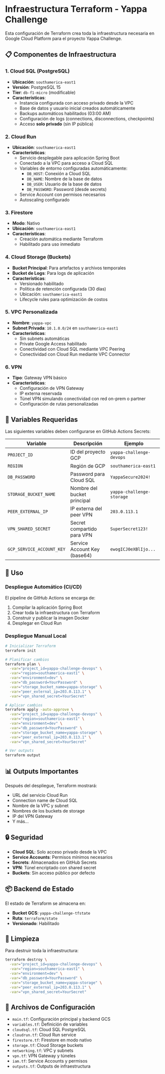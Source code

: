 # Infraestructura Terraform - Yappa Challenge

Esta configuración de Terraform crea toda la infraestructura necesaria en Google Cloud Platform para el proyecto Yappa Challenge.

## 📋 Componentes de Infraestructura

### 1. **Cloud SQL (PostgreSQL)**

- **Ubicación**: `southamerica-east1`
- **Versión**: PostgreSQL 15
- **Tier**: `db-f1-micro` (modificable)
- **Características**:
  - Instancia configurada con acceso privado desde la VPC
  - Base de datos y usuario inicial creados automáticamente
  - Backups automáticos habilitados (03:00 AM)
  - Configuración de logs (connections, disconnections, checkpoints)
  - Acceso **solo privado** (sin IP pública)

### 2. **Cloud Run**

- **Ubicación**: `southamerica-east1`
- **Características**:
  - Servicio desplegable para aplicación Spring Boot
  - Conectado a la VPC para acceso a Cloud SQL
  - Variables de entorno configuradas automáticamente:
    - `DB_HOST`: Conexión a Cloud SQL
    - `DB_NAME`: Nombre de la base de datos
    - `DB_USER`: Usuario de la base de datos
    - `DB_PASSWORD`: Password (desde secrets)
  - Service Account con permisos necesarios
  - Autoscaling configurado

### 3. **Firestore**

- **Modo**: Nativo
- **Ubicación**: `southamerica-east1`
- **Características**:
  - Creación automática mediante Terraform
  - Habilitado para uso inmediato

### 4. **Cloud Storage (Buckets)**

- **Bucket Principal**: Para artefactos y archivos temporales
- **Bucket de Logs**: Para logs de aplicación
- **Características**:
  - Versionado habilitado
  - Política de retención configurada (30 días)
  - Ubicación: `southamerica-east1`
  - Lifecycle rules para optimización de costos

### 5. **VPC Personalizada**

- **Nombre**: `yappa-vpc`
- **Subnet Privada**: `10.1.0.0/24` en `southamerica-east1`
- **Características**:
  - Sin subnets automáticas
  - Private Google Access habilitado
  - Conectividad con Cloud SQL mediante VPC Peering
  - Conectividad con Cloud Run mediante VPC Connector

### 6. **VPN**

- **Tipo**: Gateway VPN básico
- **Características**:
  - Configuración de VPN Gateway
  - IP externa reservada
  - Túnel VPN simulando conectividad con red on-prem o partner
  - Configuración de rutas personalizadas

## 🔧 Variables Requeridas

Las siguientes variables deben configurarse en GitHub Actions Secrets:

| Variable                  | Descripción                  | Ejemplo                   |
| ------------------------- | ---------------------------- | ------------------------- |
| `PROJECT_ID`              | ID del proyecto GCP          | `yappa-challenge-devops`  |
| `REGION`                  | Región de GCP                | `southamerica-east1`      |
| `DB_PASSWORD`             | Password para Cloud SQL      | `YappaSecure2024!`        |
| `STORAGE_BUCKET_NAME`     | Nombre del bucket principal  | `yappa-challenge-storage` |
| `PEER_EXTERNAL_IP`        | IP externa del peer VPN      | `203.0.113.1`             |
| `VPN_SHARED_SECRET`       | Secret compartido para VPN   | `SuperSecret123!`         |
| `GCP_SERVICE_ACCOUNT_KEY` | Service Account Key (base64) | `ewogICJ0eXBlIjo...`      |

## 🚀 Uso

### Despliegue Automático (CI/CD)

El pipeline de GitHub Actions se encarga de:

1. Compilar la aplicación Spring Boot
2. Crear toda la infraestructura con Terraform
3. Construir y publicar la imagen Docker
4. Desplegar en Cloud Run

### Despliegue Manual Local

```bash
# Inicializar Terraform
terraform init

# Planificar cambios
terraform plan \
  -var="project_id=yappa-challenge-devops" \
  -var="region=southamerica-east1" \
  -var="environment=dev" \
  -var="db_password=YourPassword" \
  -var="storage_bucket_name=yappa-storage" \
  -var="peer_external_ip=203.0.113.1" \
  -var="vpn_shared_secret=YourSecret"

# Aplicar cambios
terraform apply -auto-approve \
  -var="project_id=yappa-challenge-devops" \
  -var="region=southamerica-east1" \
  -var="environment=dev" \
  -var="db_password=YourPassword" \
  -var="storage_bucket_name=yappa-storage" \
  -var="peer_external_ip=203.0.113.1" \
  -var="vpn_shared_secret=YourSecret"

# Ver outputs
terraform output
```

## 📊 Outputs Importantes

Después del despliegue, Terraform mostrará:

- URL del servicio Cloud Run
- Connection name de Cloud SQL
- Nombre de la VPC y subnet
- Nombres de los buckets de storage
- IP del VPN Gateway
- Y más...

## 🔒 Seguridad

- **Cloud SQL**: Solo acceso privado desde la VPC
- **Service Accounts**: Permisos mínimos necesarios
- **Secrets**: Almacenados en GitHub Secrets
- **VPN**: Túnel encriptado con shared secret
- **Buckets**: Sin acceso público por defecto

## 📦 Backend de Estado

El estado de Terraform se almacena en:

- **Bucket GCS**: `yappa-challenge-tfstate`
- **Ruta**: `terraform/state`
- **Versionado**: Habilitado

## 🧹 Limpieza

Para destruir toda la infraestructura:

```bash
terraform destroy \
  -var="project_id=yappa-challenge-devops" \
  -var="region=southamerica-east1" \
  -var="environment=dev" \
  -var="db_password=YourPassword" \
  -var="storage_bucket_name=yappa-storage" \
  -var="peer_external_ip=203.0.113.1" \
  -var="vpn_shared_secret=YourSecret"
```

## 📝 Archivos de Configuración

- `main.tf`: Configuración principal y backend GCS
- `variables.tf`: Definición de variables
- `cloudsql.tf`: Cloud SQL PostgreSQL
- `cloudrun.tf`: Cloud Run service
- `firestore.tf`: Firestore en modo nativo
- `storage.tf`: Cloud Storage buckets
- `networking.tf`: VPC y subnets
- `vpn.tf`: VPN Gateway y túneles
- `iam.tf`: Service Accounts y permisos
- `outputs.tf`: Outputs de infraestructura
